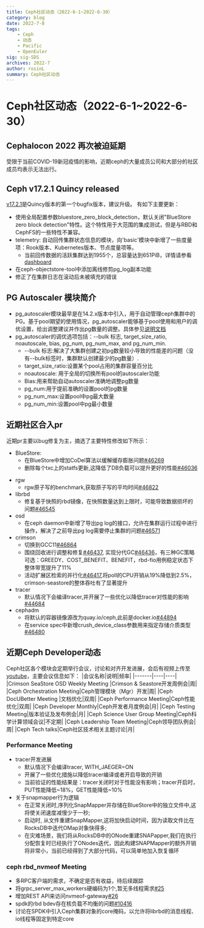 ```yaml
---
title: Ceph社区动态（2022-6-1~2022-6-30）
category: blog 
date: 2022-7-8
tags:
    - Ceph
    - 动态
    - Pacific
    - OpenEuler
sig: sig-SDS
archives: 2022-7
author: rosinL
summary: Ceph社区动态
---
```

# Ceph社区动态（2022-6-1~2022-6-30）

## Cephalocon 2022 再次被迫延期
受限于当前COVID-19新冠疫情的影响，近期ceph的大量成员公司和大部分的社区成员均表示无法出行。

## Ceph v17.2.1 Quincy released
[v17.2.1](https://ceph.io/en/news/blog/2022/v17-2-1-quincy-released/)是Quincy版本的第一个bugfix版本，建议升级。
有如下主要更新：
- 使用全局配置参数bluestore_zero_block_detection，默认关闭"BlueStore zero block detection"特性。这个特性用于大范围的集成测试，但是与RBD和CephFS的一些特性不兼容。
- telemetry: 自动回传集群状态信息的模块，向'basic'模块中新增了一些度量项：Rook版本、Kubernetes版本、节点度量项等。
  - 当前回传数据的活跃集群达到1955个，总容量达到651PiB，详情请参看[dashboard](https://telemetry-public.ceph.com/)
- 在ceph-objectstore-tool中添加离线修剪pg_log副本功能
- 修正了在集群日志在滚动后未被填充的错误

## PG Autoscaler 模块简介
- pg_autoscaler模块最早是在14.2.x版本中引入，用于自动管理ceph集群中的PG。基于pool期望的使用情况，pg_autoscaler能够基于pool使用和用户的调优设置，给出调整建议并作出pg数量的调整。具体参见[说明文档](https://ceph.io/en/news/blog/2022/autoscaler_tuning/)
- pg_autoscaler的调优选项包括：--bulk 标志, target_size_ratio, noautoscale, bias, pg_num, pg_num_max, and pg_num_min.
  - --bulk 标志:解决了大集群创建之初pg数量较小导致的性能差的问题（没有--bulk标签时，集群默认创建最少的pg数量）.
  - target_size_ratio:设置某个pool占用的集群容量百分比
  - noautoscale: 用于全局的切换所有pool的autoscaler功能
  - Bias:用来帮助自动autoscaler准确地调整pg数量
  - pg_num:用于提前准确的设置pool的pg数量
  - pg_num_max:设置pool中pg最大数量
  - pg_num_min:设置pool中pg最小数量

## 近期社区合入pr
近期pr主要以bug修复为主，摘选了主要特性修改如下所示：
* BlueStore:
  - 在BlueStore中增加CoDel算法以缓解缓存膨胀问题[#46269](https://github.com/ceph/ceph/pull/46269)
  - 删除每个txc上的statfs更新,这降低了DB负载可以提升更好的性能[#46036](https://github.com/ceph/ceph/pull/46036)
- rgw
  - rgw原子写的benchmark,获取原子写的平均时间[#46822](https://github.com/ceph/ceph/pull/46822)
- librbd
  - 修复基于快照的rbd镜像，在快照数量达到上限时，可能导致数据损坏的问题[#46545](https://github.com/ceph/ceph/pull/46545)
- osd
  - 在ceph daemon中新增了导出pg log的接口，允许在集群运行过程中进行操作，解决了之前导出pg log需要停止集群的问题[#46571](https://github/com/ceph/ceph/pull/46571)
- crimson
  - 切换到GCC11[#46864](https://github.com/ceph/ceph/pull/46864)
  - 围绕回收进行调整和修复[#46437](https://github.com/ceph/ceph/pull/46437), 实现分代GC[#46436](https://github.com/ceph/ceph/pull/46436)，有三种GC策略可选：GREEDY、COST_BENEFIT、BENEFIT，rbd-fio用例稳定状态下整体带宽提升了11%
  - 活动扩展区检索的并行化[#46417](https://github.com/ceph/ceph/pull/46417),将poll的CPU开销从19%降低到2.5%，crimson-seastore的整体吞吐有了显著提升
- tracer
  - 默认情况下会编译tracer,并开展了一些优化以降低tracer对性能的影响[#44684](https://github.com/ceph/ceph/pull/44684)
- cephadm
  - 将默认的容器镜像源改为quay.io/ceph,此前是docker.io[#44894](https://github.com/ceph/ceph/pull/44894)
  - 在service spec中新增crush_device_class参数用来指定存储介质类型[#46480](https::/github.com/ceph/ceph/pull/46480)

## 近期Ceph Developer动态
Ceph社区各个模块会定期举行会议，讨论和对齐开发进展，会后有视频上传至[youtube](https://www.youtube.com/channel/UCno-Fry25FJ7B4RycCxOtfw/videos)，主要会议信息如下：
|会议名称|说明|频率|
|-------|----|----|
|Crimson SeaStore OSD Weekly Meeting |Crimson & Seastore开发周例会|周|
|Ceph Orchestration Meeting|Ceph管理模块（Mgr）开发|周|
|Ceph DocUBetter Meeting |文档优化|双周|
|Ceph Performance Meeting|Ceph性能优化|双周|
|Ceph Developer Monthly|Ceph开发者月度例会|月|
|Ceph Testing Meeting|版本验证及发布例会|月|
|Ceph Science User Group Meeting|Ceph科学计算领域会议|不定期|
|Ceph Leadership Team Meeting|Ceph领导团队例会|周|
|Ceph Tech talks|Ceph社区技术相关主题讨论|月|

### Performance Meeting
- tracer开发进展
  - 默认情况下会编译tracer, WITH_JAEGER=ON
  - 开展了一些优化措施以降低tracer编译或者开启导致的开销
  - 当前验证的性能结果是：tracer关闭时对于性能没有影响；tracer开启时，PUT性能降低~18%，GET性能降低~10%
- 关于snapmapper行为逻辑
  - 在正常关闭时,序列化SnapMapper并存储在BlueStore中的独立文件中,这将使关闭速度减慢少于一秒;
  - 启动时, 从文件重建SnapMapper,这将加快启动时间，因为读取文件比在RocksDB中迭代OMap对象快得多;
  - 在灾难场景，我们将从RocksDB中的ONode重建SNAPapper,我们在执行分配恢复时已经执行了ONodes迭代，因此构建SNAPMapper的额外开销将非常小，当前已经得到了大部分代码，可以简单地加入恢复循环

### ceph rbd_nvmeof Meeting
- 多RPC客户端的需求，不确定是否有收益，待后续跟踪
- 将grpc_server_max_workers硬编码为1个,暂无多线程需求[#25](https://github.com/ceph/ceph-nvmeof/pull/25)
- 增加REST API来访问nvmeof-gateway[#26](https://github.com/ceph/ceph-nvmeof/pull/26)
- spdk的rbd bdev存在核负载不均衡的问题[#10416](https://review.spdk.io/gerrit/c/spdk/spdk/+/10416)
- 讨论在SPDK中引入Ceph集群对象的core掩码，以允许将librbd的消息线程、io线程等固定到特定core
